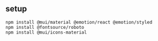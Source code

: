 ## setup

```shell
npm install @mui/material @emotion/react @emotion/styled
npm install @fontsource/roboto
npm install @mui/icons-material
```
